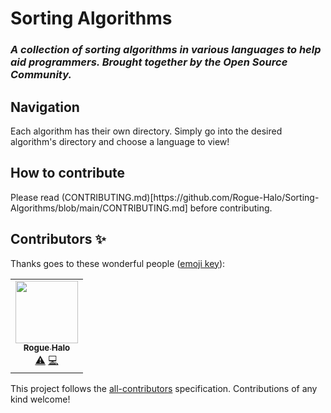 <h1>Sorting Algorithms</h1>
<h3><i>A collection of sorting algorithms in various languages to help aid programmers. Brought together by the Open Source Community.</i><h3>
  
<h2>Navigation</h2>
Each algorithm has their own directory. Simply go into the desired algorithm's directory and choose a language to view!

<h2>How to contribute</h2>
Please read (CONTRIBUTING.md)[https://github.com/Rogue-Halo/Sorting-Algorithms/blob/main/CONTRIBUTING.md] before contributing.

## Contributors ✨

Thanks goes to these wonderful people ([emoji key](https://allcontributors.org/docs/en/emoji-key)):

<!-- ALL-CONTRIBUTORS-LIST:START - Do not remove or modify this section -->
<!-- prettier-ignore-start -->
<!-- markdownlint-disable -->
<table>
  <tr>
    <td align="center"><a href="https://github.com/Rogue-Halo"><img src="https://avatars3.githubusercontent.com/u/47247405?v=4" width="100px;" alt=""/><br /><sub><b>Rogue Halo</b></sub></a><br /><a href="https://github.com/Rogue-Halo/Sorting-Algorithms/commits?author=Rogue-Halo" title="Tests">⚠️</a> <a href="https://github.com/Rogue-Halo/Sorting-Algorithms/commits?author=Rogue-Halo" title="Code">💻</a></td>
  </tr>
</table>

<!-- markdownlint-enable -->
<!-- prettier-ignore-end -->
<!-- ALL-CONTRIBUTORS-LIST:END -->

This project follows the [all-contributors](https://github.com/all-contributors/all-contributors) specification. Contributions of any kind welcome!
